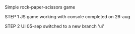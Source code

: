 Simple rock-paper-scissors game

STEP 1
JS game working with console
completed on 26-aug

STEP 2
UI
05-sep switched to a new branch 'ui'